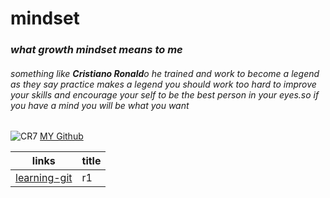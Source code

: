 # mindset
### *what growth mindset means to me*  
###### something like **Cristiano Ronald**o he trained and work to become a legend as they say practice makes a legend you should work too hard to improve your skills and encourage your self to be the best person in your eyes.so if you have a mind you will be what you want
![CR7](https://www.albawaba.com/sites/default/files/styles/de2e_standard/public/2020-04/%D9%83%D8%B1%D9%8A%D8%B3%D8%AA%D9%8A%D8%A7%D9%86%D9%88%20%D8%B1%D9%88%D9%86%D8%A7%D9%84%D8%AF%D9%88.jpg?h=d1cb525d&itok=cx2NAzgK)
[MY Github](https://salehmmasri.github.io/learning-journal/)

 links   |      title      |
|----------|:-------------|
|  [learning-git](https://salehmmasri.github.io/learning-journal/)|r1
